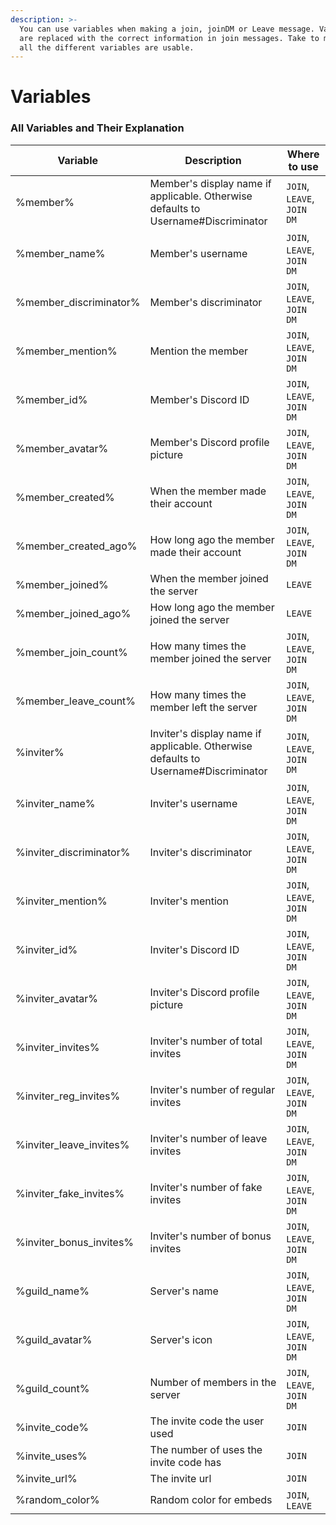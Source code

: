 ```yaml
---
description: >-
  You can use variables when making a join, joinDM or Leave message. Variables
  are replaced with the correct information in join messages. Take to mind where
  all the different variables are usable.
---
```


# Variables

### All Variables and Their Explanation

| Variable                  | Description                                                                        | Where to use               |
| ------------------------- | ---------------------------------------------------------------------------------- | -------------------------- |
| %member%                  | Member's display name if applicable. Otherwise defaults to Username#Discriminator  | `JOIN`, `LEAVE`, `JOIN DM` |
| %member\_name%            | Member's username                                                                  | `JOIN`, `LEAVE`, `JOIN DM` |
| %member\_discriminator%   | Member's discriminator                                                             | `JOIN`, `LEAVE`, `JOIN DM` |
| %member\_mention%         | Mention the member                                                                 | `JOIN`, `LEAVE`, `JOIN DM` |
| %member\_id%              | Member's Discord ID                                                                | `JOIN`, `LEAVE`, `JOIN DM` |
| %member\_avatar%          | Member's Discord profile picture                                                   | `JOIN`, `LEAVE`, `JOIN DM` |
| %member\_created%         | When the member made their account                                                 | `JOIN`, `LEAVE`, `JOIN DM` |
| %member\_created\_ago%    | How long ago the member made their account                                         | `JOIN`, `LEAVE`, `JOIN DM` |
| %member\_joined%          | When the member joined the server                                                  | `LEAVE`                    |
| %member\_joined\_ago%     | How long ago the member joined the server                                          | `LEAVE`                    |
| %member\_join\_count%     | How many times the member joined the server                                        | `JOIN`, `LEAVE`, `JOIN DM` |
| %member\_leave\_count%    | How many times the member left the server                                          | `JOIN`, `LEAVE`, `JOIN DM` |
| %inviter%                 | Inviter's display name if applicable. Otherwise defaults to Username#Discriminator | `JOIN`, `LEAVE`, `JOIN DM` |
| %inviter\_name%           | Inviter's username                                                                 | `JOIN`, `LEAVE`, `JOIN DM` |
| %inviter\_discriminator%  | Inviter's discriminator                                                            | `JOIN`, `LEAVE`, `JOIN DM` |
| %inviter\_mention%        | Inviter's mention                                                                  | `JOIN`, `LEAVE`, `JOIN DM` |
| %inviter\_id%             | Inviter's Discord ID                                                               | `JOIN`, `LEAVE`, `JOIN DM` |
| %inviter\_avatar%         | Inviter's Discord profile picture                                                  | `JOIN`, `LEAVE`, `JOIN DM` |
| %inviter\_invites%        | Inviter's number of total invites                                                  | `JOIN`, `LEAVE`, `JOIN DM` |
| %inviter\_reg\_invites%   | Inviter's number of regular invites                                                | `JOIN`, `LEAVE`, `JOIN DM` |
| %inviter\_leave\_invites% | Inviter's number of leave invites                                                  | `JOIN`, `LEAVE`, `JOIN DM` |
| %inviter\_fake\_invites%  | Inviter's number of fake invites                                                   | `JOIN`, `LEAVE`, `JOIN DM` |
| %inviter\_bonus\_invites% | Inviter's number of bonus invites                                                  | `JOIN`, `LEAVE`, `JOIN DM` |
| %guild\_name%             | Server's name                                                                      | `JOIN`, `LEAVE`, `JOIN DM` |
| %guild\_avatar%           | Server's icon                                                                      | `JOIN`, `LEAVE`, `JOIN DM` |
| %guild\_count%            | Number of members in the server                                                    | `JOIN`, `LEAVE`, `JOIN DM` |
| %invite\_code%            | The invite code the user used                                                      | `JOIN`                     |
| %invite\_uses%            | The number of uses the invite code has                                             | `JOIN`                     |
| %invite\_url%             | The invite url                                                                     | `JOIN`                     |
| %random\_color%           | Random color for embeds                                                            | `JOIN`, `LEAVE`            |

